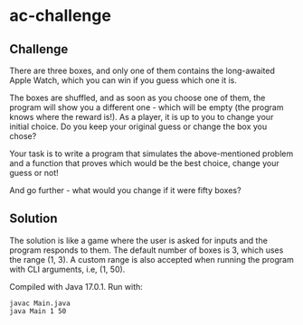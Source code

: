 # ac-challenge

## Challenge

There are three boxes, and only one of them contains the long-awaited Apple Watch, which you can win if you guess which one it is.
 
The boxes are shuffled, and as soon as you choose one of them, the program will show you a different one - which will be empty (the program knows where the reward is!). As a player, it is up to you to change your initial choice. Do you keep your original guess or change the box you chose?
 
Your task is to write a program that simulates the above-mentioned problem and a function that proves which would be the best choice, change your guess or not!
 
And go further - what would you change if it were fifty boxes?


## Solution

The solution is like a game where the user is asked for inputs and the program responds to them.
The default number of boxes is 3, which uses the range (1, 3). A custom range is also accepted when running the program with CLI arguments, i.e, (1, 50).

Compiled with Java 17.0.1.
Run with:
```
javac Main.java
java Main 1 50
```


